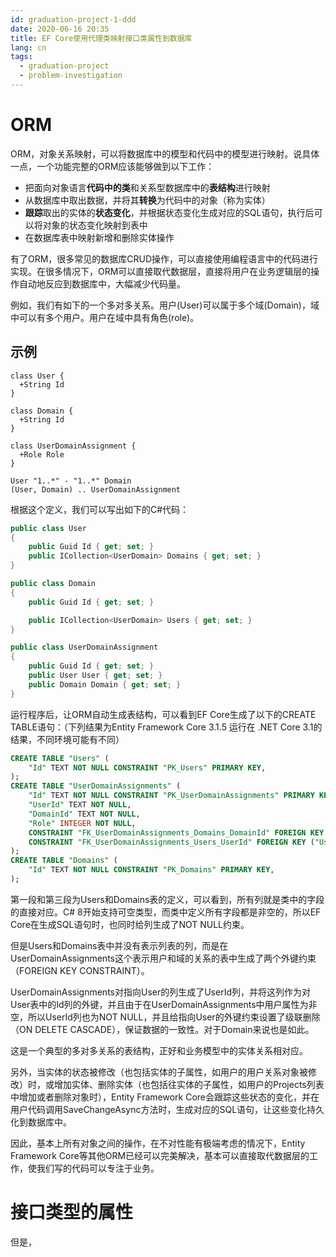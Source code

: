 ```yaml
---
id: graduation-project-1-ddd
date: 2020-06-16 20:35
title: EF Core使用代理类映射接口类属性到数据库
lang: cn
tags:
  - graduation-project
  - problem-investigation
---
```


# ORM

ORM，对象关系映射，可以将数据库中的模型和代码中的模型进行映射。说具体一点，一个功能完整的ORM应该能够做到以下工作：

- 把面向对象语言**代码中的类**和关系型数据库中的**表结构**进行映射
- 从数据库中取出数据，并将其**转换**为代码中的对象（称为实体）
- **跟踪**取出的实体的**状态变化**，并根据状态变化生成对应的SQL语句，执行后可以将对象的状态变化映射到表中
- 在数据库表中映射新增和删除实体操作

有了ORM，很多常见的数据库CRUD操作，可以直接使用编程语言中的代码进行实现。在很多情况下，ORM可以直接取代数据层，直接将用户在业务逻辑层的操作自动地反应到数据库中，大幅减少代码量。

例如，我们有如下的一个多对多关系。用户(User)可以属于多个域(Domain)，域中可以有多个用户。用户在域中具有角色(role)。

## 示例

```plantuml
class User {
  +String Id
}

class Domain {
  +String Id
}

class UserDomainAssignment {
  +Role Role
}

User "1..*" - "1..*" Domain
(User, Domain) .. UserDomainAssignment
```

根据这个定义，我们可以写出如下的C#代码：

```c#
public class User
{
    public Guid Id { get; set; }
    public ICollection<UserDomain> Domains { get; set; }
}

public class Domain
{
    public Guid Id { get; set; }

    public ICollection<UserDomain> Users { get; set; }
}

public class UserDomainAssignment
{
    public Guid Id { get; set; }
    public User User { get; set; }
    public Domain Domain { get; set; }
}
```

运行程序后，让ORM自动生成表结构，可以看到EF Core生成了以下的CREATE TABLE语句：（下列结果为Entity Framework Core 3.1.5 运行在 .NET Core 3.1的结果，不同环境可能有不同）

```sql
CREATE TABLE "Users" (
    "Id" TEXT NOT NULL CONSTRAINT "PK_Users" PRIMARY KEY,
);
CREATE TABLE "UserDomainAssignments" (
    "Id" TEXT NOT NULL CONSTRAINT "PK_UserDomainAssignments" PRIMARY KEY,
    "UserId" TEXT NOT NULL,
    "DomainId" TEXT NOT NULL,
    "Role" INTEGER NOT NULL,
    CONSTRAINT "FK_UserDomainAssignments_Domains_DomainId" FOREIGN KEY ("DomainId") REFERENCES "Domains" ("Id") ON DELETE CASCADE,
    CONSTRAINT "FK_UserDomainAssignments_Users_UserId" FOREIGN KEY ("UserId") REFERENCES "Users" ("Id") ON DELETE CASCADE
);
CREATE TABLE "Domains" (
    "Id" TEXT NOT NULL CONSTRAINT "PK_Domains" PRIMARY KEY,
);
```

第一段和第三段为Users和Domains表的定义，可以看到，所有列就是类中的字段的直接对应。C# 8开始支持可空类型，而类中定义所有字段都是非空的，所以EF Core在生成SQL语句时，也同时给列生成了NOT NULL约束。

但是Users和Domains表中并没有表示列表的列，而是在UserDomainAssignments这个表示用户和域的关系的表中生成了两个外键约束（FOREIGN KEY CONSTRAINT）。

UserDomainAssignments对指向User的列生成了UserId列，并将这列作为对User表中的Id列的外键，并且由于在UserDomainAssignments中用户属性为非空，所以UserId列也为NOT NULL，并且给指向User的外键约束设置了级联删除（ON DELETE CASCADE），保证数据的一致性。对于Domain来说也是如此。

这是一个典型的多对多关系的表结构，正好和业务模型中的实体关系相对应。

另外，当实体的状态被修改（也包括实体的子属性，如用户的用户关系对象被修改）时，或增加实体、删除实体（也包括往实体的子属性，如用户的Projects列表中增加或者删除对象时），Entity Framework Core会跟踪这些状态的变化，并在用户代码调用SaveChangeAsync方法时，生成对应的SQL语句，让这些变化持久化到数据库中。

因此，基本上所有对象之间的操作，在不对性能有极端考虑的情况下，Entity Framework Core等其他ORM已经可以完美解决，基本可以直接取代数据层的工作，使我们写的代码可以专注于业务。

# 接口类型的属性

但是，
